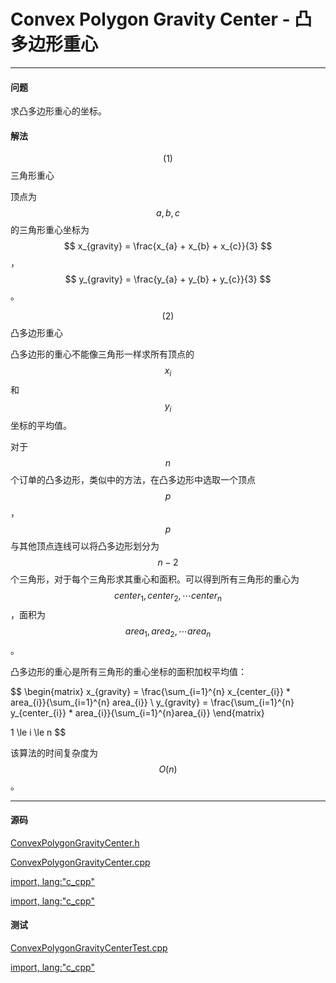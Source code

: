 <script type="text/javascript" src="https://cdnjs.cloudflare.com/ajax/libs/mathjax/2.7.1/MathJax.js?config=TeX-AMS-MML_HTMLorMML"></script>

# Convex Polygon Gravity Center - 凸多边形重心

--------

#### 问题

求凸多边形重心的坐标。

#### 解法

$$ (1) $$ 三角形重心

顶点为$$ a, b, c $$的三角形重心坐标为$$ x_{gravity} = \frac{x_{a} + x_{b} + x_{c}}{3} $$，$$ y_{gravity} = \frac{y_{a} + y_{b} + y_{c}}{3} $$。

$$ (2) $$ 凸多边形重心

凸多边形的重心不能像三角形一样求所有顶点的$$ x_{i} $$和$$ y_{i} $$坐标的平均值。

对于$$ n $$个订单的凸多边形，类似<ConvexPolygonGravityCenter>中的方法，在凸多边形中选取一个顶点$$ p $$，$$ p $$与其他顶点连线可以将凸多边形划分为$$ n - 2 $$个三角形，对于每个三角形求其重心和面积。可以得到所有三角形的重心为$$ center_{1}, center_{2}, \cdots center_{n} $$，面积为$$ area_{1}, area_{2}, \cdots area_{n} $$。

凸多边形的重心是所有三角形的重心坐标的面积加权平均值：

$$
\begin{matrix}
x_{gravity} = \frac{\sum_{i=1}^{n} x_{center_{i}} * area_{i}}{\sum_{i=1}^{n} area_{i}}  \\
y_{gravity} = \frac{\sum_{i=1}^{n} y_{center_{i}} * area_{i}}{\sum_{i=1}^{n}area_{i}}
\end{matrix}

1 \le i \le n
$$

该算法的时间复杂度为$$ O(n) $$。

--------

#### 源码

[ConvexPolygonGravityCenter.h](https://github.com/linrongbin16/Way-to-Algorithm/blob/master/src/AnalyticGeometry/Polygon/ConvexPolygonGravityCenter.h)

[ConvexPolygonGravityCenter.cpp](https://github.com/linrongbin16/Way-to-Algorithm/blob/master/src/AnalyticGeometry/Polygon/ConvexPolygonGravityCenter.cpp)

[import, lang:"c_cpp"](../../../../src/AnalyticGeometry/Polygon/ConvexPolygonGravityCenter.h)

[import, lang:"c_cpp"](../../../../src/AnalyticGeometry/Polygon/ConvexPolygonGravityCenter.cpp)

#### 测试

[ConvexPolygonGravityCenterTest.cpp](https://github.com/linrongbin16/Way-to-Algorithm/blob/master/src/AnalyticGeometry/Polygon/ConvexPolygonGravityCenterTest.cpp)

[import, lang:"c_cpp"](../../../../src/AnalyticGeometry/Polygon/ConvexPolygonGravityCenterTest.cpp)
